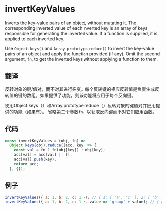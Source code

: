 # invertKeyValues

Inverts the key-value pairs of an object, without mutating it. The corresponding inverted value of each inverted key is an array of keys responsible for generating the inverted value. If a function is supplied, it is applied to each inverted key.

Use `Object.keys()` and `Array.prototype.reduce()` to invert the key-value pairs of an object and apply the function provided (if any).
Omit the second argument, `fn`, to get the inverted keys without applying a function to them.

## 翻译

反转对象的键/值对，而不对其进行突变。每个反转键的相应反转值是负责生成反转值的键的数组。如果提供了功能，则该功能将应用于每个反向键。

使用Object.keys（）和Array.prototype.reduce（）反转对象的键值对并应用提供的功能（如果有）。
省略第二个参数`fn`，以获取反向键而不对它们应用函数。

## 代码

```js
const invertKeyValues = (obj, fn) =>
  Object.keys(obj).reduce((acc, key) => {
    const val = fn ? fn(obj[key]) : obj[key];
    acc[val] = acc[val] || [];
    acc[val].push(key);
    return acc;
  }, {});
```

## 例子

```js
invertKeyValues({ a: 1, b: 2, c: 1 }); // { 1: [ 'a', 'c' ], 2: [ 'b' ] }
invertKeyValues({ a: 1, b: 2, c: 1 }, value => 'group' + value); // { group1: [ 'a', 'c' ], group2: [ 'b' ] }
```
